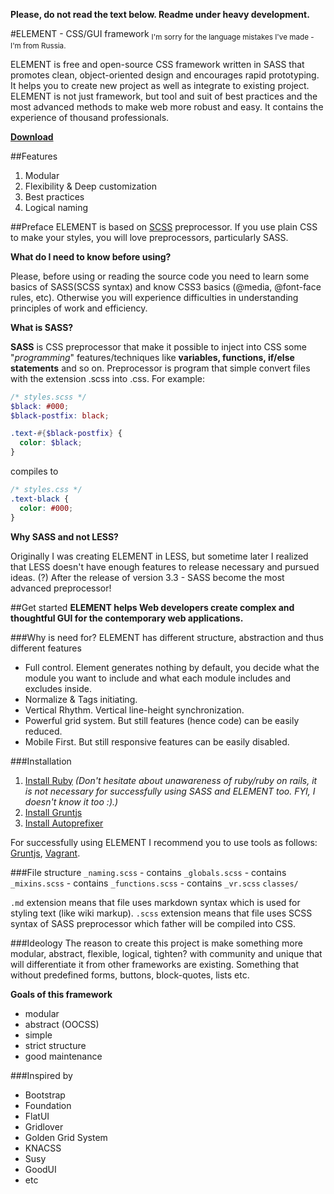 **Please, do not read the text below. Readme under heavy development.**

#ELEMENT - CSS/GUI framework
<sub>I'm sorry for the language mistakes I've made - I'm from Russia.</sub>

ELEMENT is free and open-source CSS framework written in SASS that promotes clean, object-oriented design and encourages rapid prototyping. It helps you to create new project as well as integrate to existing project. ELEMENT is not just framework, but tool and suit of best practices and the most advanced methods to make web more robust and easy. It contains the experience of thousand professionals.

**[Download](https://github.com/kalopsia/element/archive/master.zip)**

##Features
1. Modular
2. Flexibility & Deep customization
3. Best practices
4. Logical naming


##Preface
ELEMENT is based on [SCSS](sass-lang.com) preprocessor. If you use plain CSS to make your styles, you will love preprocessors, particularly SASS.

**What do I need to know before using?**

Please, before using or reading the source code you need to learn some basics of SASS(SCSS syntax) and know CSS3 basics (@media, @font-face rules, etc). 
Otherwise you will experience difficulties in understanding principles of work and efficiency.

**What is SASS?**

**SASS** is CSS preprocessor that make it possible to inject into CSS some "*programming*" features/techniques like  **variables, functions, if/else statements** and so on. Preprocessor is program that simple convert files with the extension .scss into .css. For example: 
```SCSS
/* styles.scss */
$black: #000;
$black-postfix: black;

.text-#{$black-postfix} {
  color: $black;
}
``` 
compiles to
```CSS
/* styles.css */
.text-black {
  color: #000;
}
```
**Why SASS and not LESS?**

Originally I was creating ELEMENT in LESS, but sometime later I realized that LESS doesn't have enough features to release necessary and pursued ideas. (?) After the release of version 3.3 - SASS become the most advanced preprocessor! 


##Get started
**ELEMENT helps Web developers create complex and thoughtful GUI for the contemporary web applications.**

###Why is need for?
ELEMENT has different structure, abstraction and thus different features

* Full control. Element generates nothing by default, you decide what the module you want to include and what each module includes and excludes inside.
* Normalize & Tags initiating.
* Vertical Rhythm. Vertical line-height synchronization.
* Powerful grid system. But still features (hence code)  can be easily reduced.
* Mobile First. But still responsive features can be easily disabled.

###Installation
1. [Install Ruby]()
*(Don't hesitate about unawareness of ruby/ruby on rails, it is not necessary for successfully using SASS and ELEMENT too. FYI, I doesn't know it too :).)*
2. [Install Gruntjs]()
3. [Install Autoprefixer]()

For successfully using ELEMENT I recommend you to use tools as follows: [Gruntjs](gruntjs.com), [Vagrant](vagrantup.com).


###File structure
``_naming.scss`` - contains
``_globals.scss`` - contains
``_mixins.scss`` - contains
``_functions.scss`` - contains
``_vr.scss``
``classes/``

``.md`` extension means that file uses markdown syntax which is used for styling text (like wiki markup).
``.scss`` extension means that file uses SCSS syntax of SASS preprocessor which father will be compiled into CSS. 


###Ideology
The reason to create this project is make something more modular, abstract, flexible, logical, tighten? with community and unique that will differentiate it from other frameworks are existing. Something that without predefined forms, buttons, block-quotes, lists etc.


**Goals of this framework**
- modular
- abstract (OOCSS)
- simple
- strict structure
- good maintenance

###Inspired by
- Bootstrap
- Foundation
- FlatUI
- Gridlover
- Golden Grid System
- KNACSS
- Susy
- GoodUI
- etc



